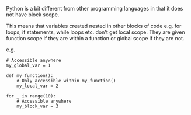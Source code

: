 Python is a bit different from other programming languages in that it does not have block scope.

This means that variables created nested in other blocks of code e.g. for loops, if statements, while loops etc. don't get local scope. They are given function scope if they are within a function or global scope if they are not.

e.g.

```
# Accessible anywhere
my_global_var = 1

def my_function():
    # Only accessible within my_function()
    my_local_var = 2
    
for _ in range(10):
    # Accessible anywhere
    my_block_var = 3

```

